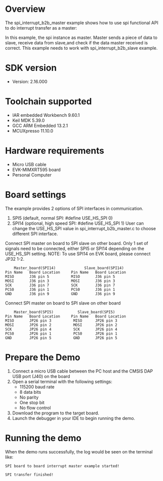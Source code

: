 Overview
========
The spi_interrupt_b2b_master example shows how to use spi functional API to do interrupt transfer as a master:

In this example, the spi instance as master. Master sends a piece of data to slave, receive data from slave,and check
if the data master received is correct. This example needs to work with spi_interrupt_b2b_slave example.

SDK version
===========
- Version: 2.16.000

Toolchain supported
===================
- IAR embedded Workbench  9.60.1
- Keil MDK  5.39.0
- GCC ARM Embedded  13.2.1
- MCUXpresso  11.10.0

Hardware requirements
=====================
- Micro USB cable
- EVK-MIMXRT595 board
- Personal Computer

Board settings
==============

The example provides 2 options of SPI interfaces in communication.
1. SPI5 (default, normal SPI: #define USE_HS_SPI 0)
2. SPI14 (optional, high speed SPI: #define USE_HS_SPI 1)
User can change the USE_HS_SPI value in spi_interrupt_b2b_master.c to choose different SPI interface.

Connect SPI master on board to SPI slave on other board. Only 1 set of signals need to be connected, either
SPI5 or SPI14 depending on the USE_HS_SPI setting.
NOTE: To use SPI14 on EVK board, please connect JP32 1-2.

~~~~~~~~~~~~~~~~~~~~~~~~~~~~~~~~~~~~~~~~~~~~~~~~~~~~~~
    Master_board(SPI14)             Slave_board(SPI14) 
Pin Name   Board Location     Pin Name   Board Location
MISO       J36 pin 5          MISO       J36 pin 5
MOSI       J36 pin 3          MOSI       J36 pin 3
SCK        J36 pin 7          SCK        J36 pin 7
PCS0       J36 pin 1          PCS0       J36 pin 1
GND        J36 pin 9          GND        J36 pin 9
~~~~~~~~~~~~~~~~~~~~~~~~~~~~~~~~~~~~~~~~~~~~~~~~~~~~~~

Connect SPI master on board to SPI slave on other board
~~~~~~~~~~~~~~~~~~~~~~~~~~~~~~~~~~~~~~~~~~~~~~~~~~~~~~
    Master_board(SPI5)           Slave_board(SPI5)                          
Pin Name   Board Location     Pin Name   Board Location                     
MISO       JP26 pin 3          MISO      JP26 pin 3  
MOSI       JP26 pin 2          MOSI      JP26 pin 2  
SCK        JP26 pin 4          SCK       JP26 pin 4  
PCS0       JP26 pin 1          PCS0      JP26 pin 1  
GND        JP26 pin 5          GND       JP26 pin 5  
~~~~~~~~~~~~~~~~~~~~~~~~~~~~~~~~~~~~~~~~~~~~~~~~~~~~~~

Prepare the Demo
================
1.  Connect a micro USB cable between the PC host and the CMSIS DAP USB port (J40) on the board
2.  Open a serial terminal with the following settings:
    - 115200 baud rate
    - 8 data bits
    - No parity
    - One stop bit
    - No flow control
3.  Download the program to the target board.
4.  Launch the debugger in your IDE to begin running the demo.

Running the demo
================
When the demo runs successfully, the log would be seen on the terminal like:

~~~~~~~~~~~~~~~~~~~~~~~~~~~~~~~~~~~~~~~~~~~~~~~~~~~~~~~~~~~~~~~~~~~~~~~~~~~~~~~~~~~
SPI board to board interrupt master example started!

SPI transfer finished!
~~~~~~~~~~~~~~~~~~~~~~~~~~~~~~~~~~~~~~~~~~~~~~~~~~~~~~~~~~~~~~~~~~~~~~~~~~~~~~~~~~~~~
